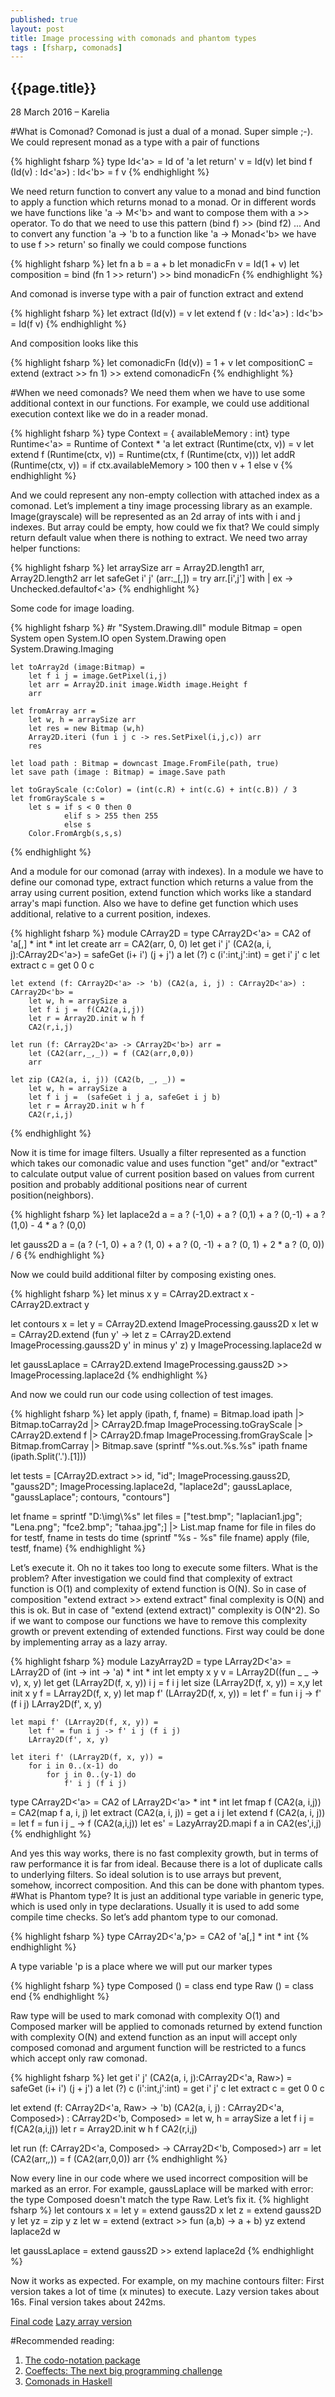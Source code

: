 ```yaml
--- 
published: true 
layout: post 
title: Image processing with comonads and phantom types 
tags : [fsharp, comonads] 
--- 
```

 
 
## {{page.title}} 
 
 
 
 
<p class="meta">28 March 2016 &#8211; Karelia</p> 
 
 
#What is Comonad? 
Comonad is just a dual of a monad. Super simple ;-).
We could represent monad as a type with a pair of functions

{% highlight fsharp %} 
type Id<'a> = Id of 'a
let return' v = Id(v)
let bind f (Id(v) : Id<'a>) : Id<'b> = f v 
{% endhighlight %} 

We need return function to convert any value to a monad and bind function to apply a function
which returns monad to a monad. Or in different words we have functions like 'a -> M<'b> and
want to compose them with a >> operator. To do that we need to use this pattern
(bind f) >> (bind f2) ...
And to convert any function 'a -> 'b to a function like 'a -> Monad<'b> we have to use f >> return'
so finally we could compose functions

{% highlight fsharp %} 
let fn a b = a + b
let monadicFn v = Id(1 + v)
let composition = bind (fn 1 >> return') >> bind  monadicFn
{% endhighlight %} 

And comonad is inverse type with a pair of function extract and extend

{% highlight fsharp %} 
let extract (Id(v)) = v
let extend f (v : Id<'a>) : Id<'b> = Id(f v) 
{% endhighlight %} 

And composition looks like this

{% highlight fsharp %} 
let comonadicFn (Id(v)) = 1 + v
let compositionC = extend (extract >> fn 1) >> extend comonadicFn
{% endhighlight %} 

#When we need comonads?
We need them when we have to use some additional context in our functions.
For example, we could use additional execution context like we do in a reader monad.

{% highlight fsharp %} 
type Context = { availableMemory : int}
type Runtime<'a> = Runtime of Context * 'a
let extract (Runtime(ctx, v)) = v
let extend f (Runtime(ctx, v)) = Runtime(ctx, f (Runtime(ctx, v)))
let addR (Runtime(ctx, v)) = if ctx.availableMemory > 100 then v + 1 else v
{% endhighlight %} 

And we could represent any non-empty collection with attached index as a comonad.
Let’s implement a tiny image processing library as an example.
Image(grayscale) will be represented as an 2d array of ints with i and j indexes. 
But array could be empty, how could we fix that? We could simply return default value when 
there is nothing to extract.
We need two array helper functions:

{% highlight fsharp %} 
let arraySize arr = Array2D.length1 arr, Array2D.length2 arr
let safeGet i' j' (arr:_[,])  = try arr.[i',j'] with | ex -> Unchecked.defaultof<'a>
{% endhighlight %} 

Some code for image loading.

{% highlight fsharp %} 
#r "System.Drawing.dll"
module Bitmap =
    open System
    open System.IO
    open System.Drawing
    open System.Drawing.Imaging

    let toArray2d (image:Bitmap) =
        let f i j = image.GetPixel(i,j) 
        let arr = Array2D.init image.Width image.Height f
        arr

    let fromArray arr =
        let w, h = arraySize arr
        let res = new Bitmap (w,h)
        Array2D.iteri (fun i j c -> res.SetPixel(i,j,c)) arr
        res

    let load path : Bitmap = downcast Image.FromFile(path, true)
    let save path (image : Bitmap) = image.Save path
    
    let toGrayScale (c:Color) = (int(c.R) + int(c.G) + int(c.B)) / 3
    let fromGrayScale s = 
        let s = if s < 0 then 0 
                elif s > 255 then 255
                else s
        Color.FromArgb(s,s,s)
{% endhighlight %} 

And a module for our comonad (array with indexes).
In a module we have to define our comonad type, 
extract function which returns a value from the array using current position,
extend function which works like a standard array's mapi function.
Also we have to define get function which uses additional, relative to a current position, indexes.
 
{% highlight fsharp %} 
module CArray2D =
    type CArray2D<'a> = CA2 of 'a[,] * int * int
    let create arr = CA2(arr, 0, 0)
    let get i' j' (CA2(a, i, j):CArray2D<'a>)  = safeGet (i+ i') (j + j') a
    let (?) c (i':int,j':int) = get i' j' c 
    let extract c = get 0 0 c

    let extend (f: CArray2D<'a> -> 'b) (CA2(a, i, j) : CArray2D<'a>) : CArray2D<'b> = 
        let w, h = arraySize a
        let f i j =  f(CA2(a,i,j)) 
        let r = Array2D.init w h f
        CA2(r,i,j)

    let run (f: CArray2D<'a> -> CArray2D<'b>) arr = 
        let (CA2(arr,_,_)) = f (CA2(arr,0,0)) 
        arr

    let zip (CA2(a, i, j)) (CA2(b, _, _)) =
        let w, h = arraySize a
        let f i j =  (safeGet i j a, safeGet i j b)
        let r = Array2D.init w h f
        CA2(r,i,j)
{% endhighlight %} 

Now it is time for image filters. Usually a filter represented as a function which takes our comonadic value
and uses function "get" and/or "extract" to calculate output value of current position based on values 
from current position and probably additional positions near of current position(neighbors).

{% highlight fsharp %} 
let laplace2d a = 
          a ? (-1,0) 
        + a ? (0,1) 
        + a ? (0,-1) 
        + a ? (1,0) 
        - 4 * a ? (0,0)

let gauss2D a = (a ? (-1, 0) + a ? (1, 0) + a ? (0, -1) + a ? (0, 1) + 2 * a ? (0, 0)) / 6
{% endhighlight %} 

Now we could build additional filter by composing existing ones.

{% highlight fsharp %} 
let minus x y = CArray2D.extract x - CArray2D.extract y

let contours x = 
    let y = CArray2D.extend ImageProcessing.gauss2D x
    let w = CArray2D.extend (fun y' -> let z = CArray2D.extend ImageProcessing.gauss2D y'
                                       in minus y' z) y
    ImageProcessing.laplace2d w

let gaussLaplace = CArray2D.extend ImageProcessing.gauss2D >> ImageProcessing.laplace2d
{% endhighlight %} 

And now we could run our code using collection of test images.

{% highlight fsharp %} 
let apply (ipath, f, fname) =
    Bitmap.load ipath 
    |> Bitmap.toCarray2d 
    |> CArray2D.fmap ImageProcessing.toGrayScale
    |> CArray2D.extend f
    |> CArray2D.fmap ImageProcessing.fromGrayScale
    |> Bitmap.fromCarray
    |> Bitmap.save (sprintf "%s.out.%s.%s" ipath fname (ipath.Split('.').[1])) 

let tests = [CArray2D.extract >> id, "id";
            ImageProcessing.gauss2D, "gauss2D";
            ImageProcessing.laplace2d, "laplace2d";
            gaussLaplace, "gaussLaplace";
            contours, "contours"]

let fname = sprintf "D:\\img\\%s" 
let files = ["test.bmp";
             "laplacian1.jpg";
             "Lena.png";
             "fce2.bmp";
             "tahaa.jpg";] |> List.map fname
for file in files do
    for testf, fname in tests do
        time (sprintf "%s - %s" file fname) apply (file, testf, fname)
{% endhighlight %} 

Let’s execute it. Oh no it takes too long to execute some filters. What is the problem?
After investigation we could find that complexity of extract function is O(1) 
and complexity of extend function is O(N). So in case of composition "extend extract >> extend extract"
final complexity is O(N) and this is ok.
But in case of "extend (extend extract)" complexity is O(N^2). So if we want to compose 
our functions we have to remove this complexity growth or prevent extending of extended functions.
First way could be done by implementing array as a lazy array.

{% highlight fsharp %} 
module LazyArray2D = 
    type LArray2D<'a> = LArray2D of (int -> int -> 'a)  * int * int
    let empty x y v = LArray2D((fun _ _ -> v), x, y)
    let get (LArray2D(f, x, y)) i j  = f i j
    let size (LArray2D(f, x, y)) = x,y
    let init x y f = LArray2D(f, x, y)
    let map f' (LArray2D(f, x, y)) = 
        let f' = fun i j -> f' (f i j)
        LArray2D(f', x, y)

    let mapi f' (LArray2D(f, x, y)) = 
        let f' = fun i j -> f' i j (f i j)
        LArray2D(f', x, y)

    let iteri f' (LArray2D(f, x, y)) = 
        for i in 0..(x-1) do
            for j in 0..(y-1) do
                f' i j (f i j)
                
type CArray2D<'a> = CA2 of LArray2D<'a> * int * int
let fmap f (CA2(a, i,j)) = CA2(map f a, i, j)
let extract (CA2(a, i, j)) = get a i j
let extend f (CA2(a, i, j)) =
    let f = fun i j _ -> f (CA2(a,i,j)) 
    let es' = LazyArray2D.mapi f a 
    in CA2(es',i,j)
{% endhighlight %} 

And yes this way works, there is no fast complexity growth, but in terms of raw performance it is far from ideal.
Because there is a lot of duplicate calls to underlying filters. So ideal solution is to use arrays 
but prevent, somehow, incorrect composition. And this can be done with phantom types. 
#What is Phantom type?
It is just an additional type variable in generic type, which is used only in type declarations.
Usually it is used to add some compile time checks. So let’s add phantom type to our comonad.

{% highlight fsharp %} 
type CArray2D<'a,'p> = CA2 of 'a[,] * int * int
{% endhighlight %} 

A type variable 'p is a place where we will put our marker types

{% highlight fsharp %} 
type Composed () = class end
type Raw () = class end
{% endhighlight %} 

Raw type will be used to mark comonad with complexity O(1) and Composed marker will be applied to
comonads returned by extend function with complexity O(N) and extend function as an input will accept 
only composed comonad and argument function will be restricted to a funcs which accept only raw comonad. 

{% highlight fsharp %} 
let get i' j' (CA2(a, i, j):CArray2D<'a, Raw>)  = safeGet (i+ i') (j + j') a
let (?) c (i':int,j':int) = get i' j' c 
let extract c = get 0 0 c

let extend (f: CArray2D<'a, Raw> -> 'b) (CA2(a, i, j) : CArray2D<'a, Composed>) : CArray2D<'b, Composed> = 
    let w, h = arraySize a
    let f i j =  f(CA2(a,i,j)) 
    let r = Array2D.init w h f
    CA2(r,i,j)

let run (f: CArray2D<'a, Composed> -> CArray2D<'b, Composed>) arr = 
    let (CA2(arr,_,_)) = f (CA2(arr,0,0)) 
    arr
{% endhighlight %} 

Now every line in our code where we used incorrect composition will be marked as an error.
For example, gaussLaplace will be marked with error: the type Composed doesn't match the type Raw. 
Let’s fix it.
{% highlight fsharp %} 
let contours x = 
        let y = extend gauss2D x
        let z = extend gauss2D y
        let yz = zip y z
        let w = extend (extract >> fun (a,b) -> a + b) yz
        extend laplace2d w

let gaussLaplace = extend gauss2D >> extend  laplace2d
{% endhighlight %} 

Now it works as expected.
For example, on my machine contours filter:
First version takes a lot of time (x minutes) to execute.
Lazy version takes about 16s. 
Final version takes about 242ms. 

[Final code](https://gist.github.com/hodzanassredin/017f0c6d4435067c5fc9) 
[Lazy array version](https://gist.github.com/hodzanassredin/1cf3914b67c2f68dc26c)
 
#Recommended reading: 
1. [The codo-notation package](https://hackage.haskell.org/package/codo-notation) 
2. [Coeffects: The next big programming challenge](http://tomasp.net/blog/2014/why-coeffects-matter/)
3. [Comonads in Haskell](http://www.slideshare.net/davidoverton/comonad) 
